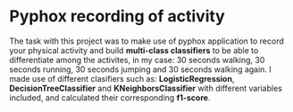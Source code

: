 # Pyphox recording of activity

The task with this project was to make use of pyphox application to record your physical activity and build **multi-class classifiers** to be able to differentiate among the activites, in my case: 30 seconds walking, 30 seconds running, 30 seconds jumping and 30 seconds walking again. I made use of different clasifiers such as: **LogisticRegression**, **DecisionTreeClassifier** and **KNeighborsClassifier** with different variables included, and calculated their corresponding **f1-score**.
